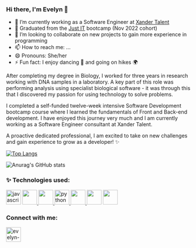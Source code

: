### Hi there, I'm Evelyn 👋

- 🔭 I’m currently working as a Software Engineer at [Xander Talent](https://www.xandertalent.com/)
- 🌱 Graduated from the [Just IT](https://www.justit.co.uk/) bootcamp (Nov 2022 cohort)
- 👯 I’m looking to collaborate on new projects to gain more experience in programming
- 📫 How to reach me: ...
- 😄 Pronouns: She/her
- ⚡ Fun fact: I enjoy dancing 💃 and going on hikes 🌍

After completing my degree in Biology, I worked for three years in research working with DNA samples in a laboratory. A key part of this role was performing analysis using specialist biological software - it was through this that I discovered my passion for using technology to solve problems.

I completed a self-funded twelve-week intensive Software Development bootcamp course where I learned the fundamentals of Front and Back-end development. I have enjoyed this journey very much and I am currently working as a Software Engineer consultant at Xander Talent. 

A proactive dedicated professional, I am excited to take on new challenges and gain experience to grow as a developer! ✨


[![Top Langs](https://github-readme-stats.vercel.app/api/top-langs/?username=everodriguezval&layout=compact)](https://github.com/everodriguezval/github-readme-stats)

![Anurag's GitHub stats](https://github-readme-stats.vercel.app/api?username=everodriguezval&show_icons=true&theme=radical)


### ✨ Technologies used:

<a href="https://developer.mozilla.org/en-US/docs/Web/JavaScript" target="_blank" rel="noreferrer"><img src="https://cdn.jsdelivr.net/gh/devicons/devicon/icons/javascript/javascript-original.svg" alt="javascript" height="40" width="40"/></a> <a href="https://www.w3schools.com/css/" target="_blank" rel="noreferrer"> <img src="https://cdn.jsdelivr.net/gh/devicons/devicon/icons/css3/css3-original.svg" height="40" width="40"/></a><a href="https://www.w3.org/html/" target="_blank" rel="noreferrer"> <img src="https://cdn.jsdelivr.net/gh/devicons/devicon/icons/html5/html5-original.svg" height="40" width="40"/></a><a href="https://www.python.org" target="_blank" rel="noreferrer"> <img src="https://cdn.jsdelivr.net/gh/devicons/devicon/icons/python/python-original.svg" alt="python" height="40" width="40"/></a><a href="https://www.djangoproject.com/" target="_blank" rel="noreferrer"> <img src="https://cdn.jsdelivr.net/gh/devicons/devicon/icons/django/django-plain-wordmark.svg" height="40" width="40" /></a><a href="https://git-scm.com/" target="_blank" rel="noreferrer"> <img src="https://cdn.jsdelivr.net/gh/devicons/devicon/icons/git/git-original.svg" height="40" width="40"/></a> <a href="https://reactjs.org/" target="_blank" rel="noreferrer"><img src="https://cdn.jsdelivr.net/gh/devicons/devicon/icons/react/react-original.svg" height="40" width="40"/></a>

          
### Connect with me:

<a href="https://www.linkedin.com/in/evelyn-valenzuela-5aa046154/?locale=en_US" target="blank"><img src="https://cdn.jsdelivr.net/gh/devicons/devicon/icons/linkedin/linkedin-original.svg" alt="evelyn-valenzuela" height="40" width="40" /></a>
          
          
          
